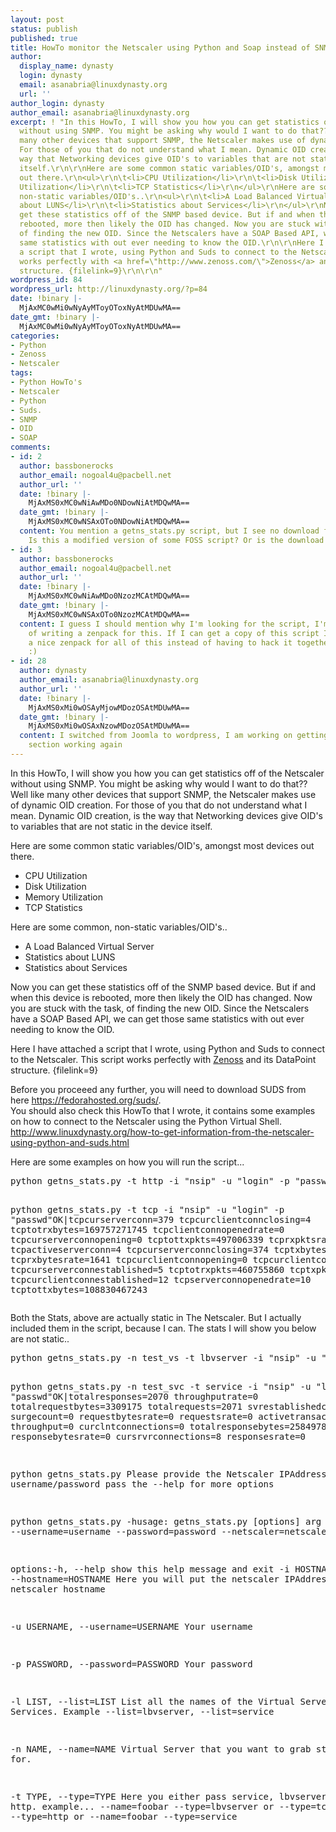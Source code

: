 ```yaml
---
layout: post
status: publish
published: true
title: HowTo monitor the Netscaler using Python and Soap instead of SNMP
author:
  display_name: dynasty
  login: dynasty
  email: asanabria@linuxdynasty.org
  url: ''
author_login: dynasty
author_email: asanabria@linuxdynasty.org
excerpt: ! "In this HowTo, I will show you how you can get statistics off of the Netscaler
  without using SNMP. You might be asking why would I want to do that?? Well like
  many other devices that support SNMP, the Netscaler makes use of dynamic OID creation.
  For those of you that do not understand what I mean. Dynamic OID creation, is the
  way that Networking devices give OID's to variables that are not static in the device
  itself.\r\n\r\nHere are some common static variables/OID's, amongst most devices
  out there.\r\n<ul>\r\n\t<li>CPU Utilization</li>\r\n\t<li>Disk Utilization</li>\r\n\t<li>Memory
  Utilization</li>\r\n\t<li>TCP Statistics</li>\r\n</ul>\r\nHere are some common,
  non-static variables/OID's..\r\n<ul>\r\n\t<li>A Load Balanced Virtual Server</li>\r\n\t<li>Statistics
  about LUNS</li>\r\n\t<li>Statistics about Services</li>\r\n</ul>\r\nNow you can
  get these statistics off of the SNMP based device. But if and when this device is
  rebooted, more then likely the OID has changed. Now you are stuck with the task,
  of finding the new OID. Since the Netscalers have a SOAP Based API, we can get those
  same statistics with out ever needing to know the OID.\r\n\r\nHere I have attached
  a script that I wrote, using Python and Suds to connect to the Netscaler. This script
  works perfectly with <a href=\"http://www.zenoss.com/\">Zenoss</a> and its DataPoint
  structure. {filelink=9}\r\n\r\n"
wordpress_id: 84
wordpress_url: http://linuxdynasty.org/?p=84
date: !binary |-
  MjAxMC0wMi0wNyAyMToyOToxNyAtMDUwMA==
date_gmt: !binary |-
  MjAxMC0wMi0wNyAyMToyOToxNyAtMDUwMA==
categories:
- Python
- Zenoss
- Netscaler
tags:
- Python HowTo's
- Netscaler
- Python
- Suds.
- SNMP
- OID
- SOAP
comments:
- id: 2
  author: bassbonerocks
  author_email: nogoal4u@pacbell.net
  author_url: ''
  date: !binary |-
    MjAxMS0xMC0wNiAwMDo0NDowNiAtMDQwMA==
  date_gmt: !binary |-
    MjAxMS0xMC0wNSAxOTo0NDowNiAtMDQwMA==
  content: You mention a getns_stats.py script, but I see no download for this script.
    Is this a modified version of some FOSS script? Or is the download link just missing?
- id: 3
  author: bassbonerocks
  author_email: nogoal4u@pacbell.net
  author_url: ''
  date: !binary |-
    MjAxMS0xMC0wNiAwMDo0NzozMCAtMDQwMA==
  date_gmt: !binary |-
    MjAxMS0xMC0wNSAxOTo0NzozMCAtMDQwMA==
  content: I guess I should mention why I'm looking for the script, I'm in the process
    of writing a zenpack for this. If I can get a copy of this script I hope to create
    a nice zenpack for all of this instead of having to hack it together every time
    :)
- id: 28
  author: dynasty
  author_email: asanabria@linuxdynasty.org
  author_url: ''
  date: !binary |-
    MjAxMS0xMi0wOSAyMjowMDozOSAtMDUwMA==
  date_gmt: !binary |-
    MjAxMS0xMi0wOSAxNzowMDozOSAtMDUwMA==
  content: I switched from Joomla to wordpress, I am working on getting the downloads
    section working again
---
```

<p>In this HowTo, I will show you how you can get statistics off of the Netscaler without using SNMP. You might be asking why would I want to do that?? Well like many other devices that support SNMP, the Netscaler makes use of dynamic OID creation. For those of you that do not understand what I mean. Dynamic OID creation, is the way that Networking devices give OID's to variables that are not static in the device itself.</p>
<p>Here are some common static variables/OID's, amongst most devices out there.</p>
<ul>
<li>CPU Utilization</li>
<li>Disk Utilization</li>
<li>Memory Utilization</li>
<li>TCP Statistics</li>
</ul>
<p>Here are some common, non-static variables/OID's..</p>
<ul>
<li>A Load Balanced Virtual Server</li>
<li>Statistics about LUNS</li>
<li>Statistics about Services</li>
</ul>
<p>Now you can get these statistics off of the SNMP based device. But if and when this device is rebooted, more then likely the OID has changed. Now you are stuck with the task, of finding the new OID. Since the Netscalers have a SOAP Based API, we can get those same statistics with out ever needing to know the OID.</p>
<p>Here I have attached a script that I wrote, using Python and Suds to connect to the Netscaler. This script works perfectly with <a href="http://www.zenoss.com/">Zenoss</a> and its DataPoint structure. {filelink=9}</p>
<p><a id="more"></a><a id="more-84"></a></p>
<p><span class="attention">Before you proceeed any further, you will need to download SUDS from here <a href="https://fedorahosted.org/suds/">https://fedorahosted.org/suds/</a>.</span><br />
You should also check this HowTo that I wrote, it contains some examples on how to connect to the Netscaler using the Python Virtual Shell.<br />
<a href="http://www.linuxdynasty.org/how-to-get-information-from-the-netscaler-using-python-and-suds.html">http://www.linuxdynasty.org/how-to-get-information-from-the-netscaler-using-python-and-suds.html</a></p>
<p>Here are some examples on how you will run the script...</p>
<pre>python getns_stats.py -t http -i "nsip" -u "login" -p "passwd"OK|httptotrxresponsebytes=116454007709 httpresponsesrate=0 httppostsrate=0 httptotposts=3960332 httptotgets=5621562 httperrserverbusy=9540 httprequestsrate=0 httprxresponsebytesrate=0 httptotothers=3505 httptxresponsebytesrate=0 httptotrequests=9585399 httperrserverbusyrate=0 httprxrequestbytesrate=0 httptotresponses=9569809 httpgetsrate=0 httptottxresponsebytes=0 httpothersrate=0 httptotrxrequestbytes=21823753173

python getns_stats.py -t tcp -i "nsip" -u "login" -p "passwd"OK|tcpcurserverconn=379 tcpcurclientconnclosing=4 tcptotrxbytes=169757271745 tcpclientconnopenedrate=0 tcpcurserverconnopening=0 tcptottxpkts=497006339 tcprxpktsrate=25 tcpactiveserverconn=4 tcpcurserverconnclosing=374 tcptxbytesrate=1902 tcprxbytesrate=1641 tcpcurclientconnopening=0 tcpcurclientconn=16 tcpcurserverconnestablished=5 tcptotrxpkts=460755860 tcptxpktsrate=31 tcpcurclientconnestablished=12 tcpserverconnopenedrate=10 tcptottxbytes=108830467243</pre>
<p>Both the Stats, above are actually static in The Netscaler. But I actually included them in the script, because I can. The stats I will show you below are not static..</p>
<pre>python getns_stats.py -n test_vs -t lbvserver -i "nsip" -u "login" -p "passwd"OK|totalresponses=18238 establishedconn=0 pktssentrate=0 totalrequestbytes=18807153 hitsrate=0 totalrequests=18299 requestbytesrate=0 requestsrate=0 totalpktsrecvd=25490 pktsrecvdrate=0 curclntconnections=0 totalresponsebytes=815662173 totalpktssent=70190 responsebytesrate=0 tothits=18303 cursrvrconnections=0 responsesrate=0

python getns_stats.py -n test_svc -t service -i "nsip" -u "login" -p "passwd"OK|totalresponses=2070 throughputrate=0 totalrequestbytes=3309175 totalrequests=2071 svrestablishedconn=0 surgecount=0 requestbytesrate=0 requestsrate=0 activetransactions=0 throughput=0 curclntconnections=0 totalresponsebytes=25849781 responsebytesrate=0 cursrvrconnections=8 responsesrate=0

python getns_stats.py Please provide the Netscaler IPAddress and username/password pass the --help for more options

python getns_stats.py -husage: getns_stats.py [options] arg --username=username --password=password --netscaler=netscalerip

options:-h, --help                          show this help message and exit                                    -i HOSTNAME, --hostname=HOSTNAME                                    Here you will put the netscaler IPAddress or the                                    netscaler hostname

-u USERNAME, --username=USERNAME    Your username

-p PASSWORD, --password=PASSWORD    Your password

-l LIST, --list=LIST                List all the names of the Virtual Servers and                                    Services. Example --list=lbvserver, --list=service

-n NAME, --name=NAME                Virtual Server that you want to grab statistics for.

-t TYPE, --type=TYPE                Here you either pass service, lbvserver, tcp or http.                                    example... --name=foobar --type=lbvserver  or                                    --type=tcp or --type=http or --name=foobar                                    --type=service</pre>
<p>&nbsp;</p>
